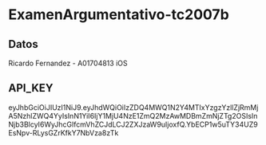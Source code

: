 # ExamenArgumentativo-tc2007b

## Datos
Ricardo Fernandez - A01704813
iOS

## API_KEY
eyJhbGciOiJIUzI1NiJ9.eyJhdWQiOiIzZDQ4MWQ1N2Y4MTIxYzgzYzllZjRmMjA5NzhlZWQ4YyIsInN1YiI6IjY1MjU4NzE1ZmQ2MzAwMDBmZmNjZTg2OSIsInNjb3BlcyI6WyJhcGlfcmVhZCJdLCJ2ZXJzaW9uIjoxfQ.YbECP1w5uTY34UZ9EsNpv-RLysGZrKfkY7NbVza8zTk
